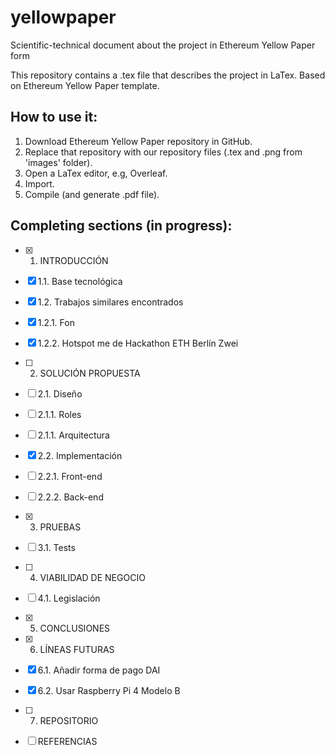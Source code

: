 # yellowpaper
Scientific-technical document about the project in Ethereum Yellow Paper form

This repository contains a .tex file that describes the project in LaTex. Based on Ethereum Yellow Paper template.

## How to use it:

1. Download Ethereum Yellow Paper repository in GitHub.
2. Replace that repository with our repository files (.tex and .png from 'images' folder).
3. Open a LaTex editor, e.g, Overleaf.
4. Import.
5. Compile (and generate .pdf file).

## Completing sections (in progress):

- [x] 1. INTRODUCCIÓN
- [x] 1.1. Base tecnológica
- [x] 1.2. Trabajos similares encontrados
- [x] 1.2.1. Fon
- [x] 1.2.2. Hotspot me de Hackathon ETH Berlín Zwei

- [ ] 2. SOLUCIÓN PROPUESTA
- [ ] 2.1. Diseño
- [ ] 2.1.1. Roles
- [ ] 2.1.1. Arquitectura
- [x] 2.2. Implementación
- [ ] 2.2.1. Front-end
- [ ] 2.2.2. Back-end

- [x] 3. PRUEBAS
- [ ] 3.1. Tests

- [ ] 4. VIABILIDAD DE NEGOCIO
- [ ] 4.1. Legislación

- [x] 5. CONCLUSIONES

- [x] 6. LÍNEAS FUTURAS
- [x] 6.1. Añadir forma de pago DAI
- [x] 6.2. Usar Raspberry Pi 4 Modelo B

- [ ] 7. REPOSITORIO

- [ ] REFERENCIAS

